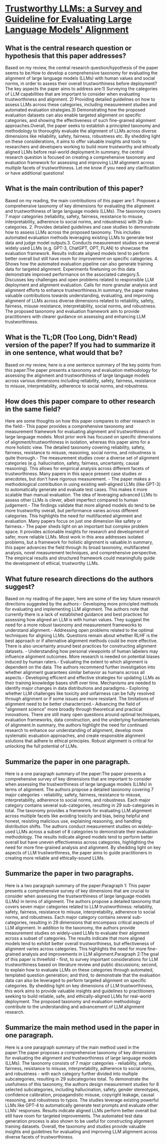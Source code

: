 # [Trustworthy LLMs: a Survey and Guideline for Evaluating Large Language   Models' Alignment](https://arxiv.org/abs/2308.05374)

## What is the central research question or hypothesis that this paper addresses?

 Based on my review, the central research question/hypothesis of the paper seems to be:How to develop a comprehensive taxonomy for evaluating the alignment of large language models (LLMs) with human values and social norms, in order to assess their overall trustworthiness before deployment?The key aspects the paper aims to address are:1) Surveying the categories of LLM capabilities that are important to consider when evaluating trustworthiness and alignment. 2) Providing detailed guidelines on how to assess LLMs across these categories, including measurement studies and automated evaluation strategies.3) Demonstrating how the proposed evaluation datasets can also enable targeted alignment on specific categories, and showing the effectiveness of such fine-grained alignment approaches.Overall, the paper seeks to establish a principled taxonomy and methodology to thoroughly evaluate the alignment of LLMs across diverse dimensions like reliability, safety, fairness, robustness etc. By shedding light on these considerations, it aims to offer valuable insights and tools to researchers and developers working to build more trustworthy and ethically aligned LLMs before real-world deployment.In summary, the central research question is focused on creating a comprehensive taxonomy and evaluation framework for assessing and improving LLM alignment across multiple facets of trustworthiness. Let me know if you need any clarification or have additional questions!


## What is the main contribution of this paper?

 Based on my reading, the main contributions of this paper are:1. Proposes a comprehensive taxonomy of key dimensions for evaluating the alignment and trustworthiness of large language models (LLMs). The taxonomy covers 7 major categories (reliability, safety, fairness, resistance to misuse, interpretability, adherence to social norms, and robustness) with 29 sub-categories. 2. Provides detailed guidelines and case studies to demonstrate how to assess LLMs across the proposed taxonomy. This includes automated evaluation methods leveraging existing LLMs to generate test data and judge model outputs.3. Conducts measurement studies on several widely used LLMs (e.g. GPT-3, ChatGPT, OPT, FLAN) to showcase the evaluation framework. Results indicate aligned models tend to perform better overall but still have room for improvement on specific categories. 4. Shows how the automated evaluation pipeline can also generate training data for targeted alignment. Experiments finetuning on this data demonstrate improved performance on the associated category.5. Discusses key challenges and open problems related to responsible LLM deployment and alignment evaluation. Calls for more granular analysis and alignment efforts to enhance trustworthiness.In summary, the paper makes valuable contributions towards understanding, evaluating, and improving alignment of LLMs across diverse dimensions related to reliability, safety, fairness, misuse resistance, interpretability, social norms, and robustness. The proposed taxonomy and evaluation framework aim to provide practitioners with clearer guidance on assessing and enhancing LLM trustworthiness.


## What is the TL;DR (Too Long, Didn't Read) version of the paper? If you had to summarize it in one sentence, what would that be?

 Based on my review, here is a one sentence summary of the key points from this paper:The paper presents a taxonomy and evaluation methodology for assessing the alignment and trustworthiness of large language models across various dimensions including reliability, safety, fairness, resistance to misuse, interpretability, adherence to social norms, and robustness.


## How does this paper compare to other research in the same field?

 Here are some thoughts on how this paper compares to other research in the field:- This paper provides a comprehensive taxonomy and measurement framework for evaluating alignment and trustworthiness of large language models. Most prior work has focused on specific dimensions of alignment/trustworthiness in isolation, whereas this paper aims for a more holistic view. The detailed taxonomy covering reliability, safety, fairness, resistance to misuse, reasoning, social norms, and robustness is quite thorough.- The measurement studies cover a diverse set of alignment categories (e.g. hallucination, safety, fairness, uncertainty, causal reasoning). This allows for empirical analysis across different facets of trustworthiness. Many papers in this space present case studies or anecdotes, but don't have rigorous measurement. - The paper makes a methodological contribution in using existing well-aligned LLMs (like GPT-3) to automatically generate and evaluate test cases. This makes it more scalable than manual evaluation. The idea of leveraging advanced LLMs to assess other LLMs is clever, albeit imperfect compared to human judgement.- The findings validate that more aligned models do tend to be more trustworthy overall, but performance varies across different categories. This highlights the need for multifaceted alignment and evaluation. Many papers focus on just one dimension like safety or fairness.- The paper sheds light on an important but complex problem space. It provides actionable insights for research and development of safer, more reliable LLMs. Most work in this area addresses isolated problems, but a framework for holistic alignment is valuable.In summary, this paper advances the field through its broad taxonomy, multifaceted analysis, novel measurement techniques, and comprehensive perspective. The empirical results and structured framework could meaningfully guide the development of ethical, trustworthy LLMs.


## What future research directions do the authors suggest?

 Based on my reading of the paper, here are some of the key future research directions suggested by the authors:- Developing more principled methods for evaluating and implementing LLM alignment. The authors note that currently there is a lack of established guidance and best practices for assessing how aligned an LLM is with human values. They suggest the need for a more robust taxonomy and measurement frameworks to understand alignment.- Addressing open problems related to the optimal techniques for aligning LLMs. Questions remain about whether RLHF is the best approach or if alternative alignment methods could be more effective. There is also uncertainty around best practices for constructing alignment datasets. - Understanding how personal viewpoints of human labelers may influence alignment outcomes. More research is needed on potential biases induced by human raters.- Evaluating the extent to which alignment is dependent on the data. The authors recommend further investigation into whether alignment guarantees similar behavior as humans across all aspects.- Developing efficient and effective strategies for updating LLMs as their training knowledge bases shift over time. Mechanisms are needed to identify major changes in data distributions and paradigms.- Exploring whether LLM challenges like toxicity and unfairness can be fully resolved through alignment or if some issues are more resistant. The limitations of alignment need to be better characterized.- Advancing the field of "alignment science" more broadly through theoretical and practical innovations. There are still many open questions around optimal techniques, evaluation frameworks, data construction, and the underlying fundamentals of alignment.In summary, the authors highlight the need for continued research to enhance our understanding of alignment, develop more systematic evaluation approaches, and create responsible alignment solutions that adhere to ethical principles. Robust alignment is critical for unlocking the full potential of LLMs.


## Summarize the paper in one paragraph.

 Here is a one paragraph summary of the paper:The paper presents a comprehensive survey of key dimensions that are important to consider when assessing the trustworthiness of large language models (LLMs) in terms of alignment. The authors propose a detailed taxonomy covering 7 major categories - reliability, safety, fairness, resistance to misuse, interpretability, adherence to social norms, and robustness. Each major category contains several sub-categories, resulting in 29 sub-categories in total. The taxonomy provides a framework for evaluating LLM alignment across multiple facets like avoiding toxicity and bias, being helpful and honest, resisting malicious use, explaining reasoning, and handling distribution shifts. The authors conduct measurement studies on widely-used LLMs across a subset of 8 categories to demonstrate their evaluation methodology. The results indicate aligned models tend to perform better overall but have uneven effectiveness across categories, highlighting the need for more fine-grained analysis and alignment. By shedding light on key aspects of LLM trustworthiness, the paper aims to guide practitioners in creating more reliable and ethically-sound LLMs.


## Summarize the paper in two paragraphs.

 Here is a two paragraph summary of the paper:Paragraph 1: This paper presents a comprehensive survey of key dimensions that are crucial to consider when assessing the trustworthiness of large language models (LLMs) in terms of alignment. The authors propose a detailed taxonomy that covers seven major categories related to LLM trustworthiness: reliability, safety, fairness, resistance to misuse, interpretability, adherence to social norms, and robustness. Each major category contains several sub-categories, resulting in 29 dimensions that encompass critical aspects of LLM alignment. In addition to the taxonomy, the authors provide measurement studies on widely-used LLMs to evaluate their alignment across a subset of categories. The results indicate that more aligned models tend to exhibit better overall trustworthiness, but effectiveness of alignment varies across categories. This highlights the need for more fine-grained analysis and improvements in LLM alignment.Paragraph 2:The goal of this paper is threefold - first, to survey important considerations for LLM trustworthiness based on literature review and public discussions; second, to explain how to evaluate LLMs on these categories through automated, templated question generation; and third, to demonstrate that the evaluation data can also be leveraged to perform targeted alignment on specific categories. By shedding light on key dimensions of LLM trustworthiness, this work aims to provide valuable insights and guidelines to practitioners seeking to build reliable, safe, and ethically-aligned LLMs for real-world deployment. The proposed taxonomy and evaluation methodology contribute to the understanding and advancement of LLM alignment research.


## Summarize the main method used in the paper in one paragraph.

 Here is a one paragraph summary of the main method used in the paper:The paper proposes a comprehensive taxonomy of key dimensions for evaluating the alignment and trustworthiness of large language models (LLMs). The taxonomy consists of 7 major categories - reliability, safety, fairness, resistance to misuse, interpretability, adherence to social norms, and robustness - with each category further divided into multiple subcategories, resulting in 29 subcategories total. To demonstrate the usefulness of this taxonomy, the authors design measurement studies for 8 selected subcategories, including hallucination, safety, gender stereotypes, confidence calibration, propagandistic misuse, copyright leakage, causal reasoning, and robustness to typos. The studies leverage existing powerful LLMs like GPT-4 to automatically generate test prompts and evaluate other LLMs' responses. Results indicate aligned LLMs perform better overall but still have room for targeted improvements. The automated test data generation process is also shown to be useful for constructing alignment training datasets. Overall, the taxonomy and studies provide valuable insights and guidelines for evaluating and improving LLM alignment across diverse facets of trustworthiness.
